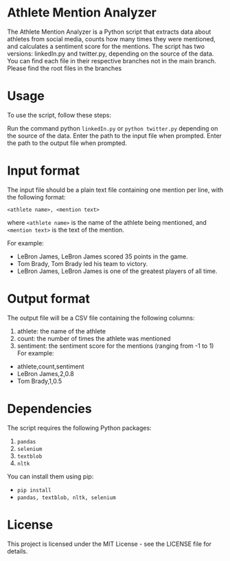 # Athlete Mention Analyzer
The Athlete Mention Analyzer is a Python script that extracts data about athletes from social media, counts how many times they were mentioned, and calculates a sentiment score for the mentions. The script has two versions: linkedIn.py and twitter.py, depending on the source of the data. You can find each file in their respective branches not in the main branch.
Please find the root files in the branches
# Usage
To use the script, follow these steps:

Run the command python `linkedIn.py` or `python twitter.py` depending on the source of the data.
Enter the path to the input file when prompted.
Enter the path to the output file when prompted.

# Input format
The input file should be a plain text file containing one mention per line, with the following format:

`<athlete name>, <mention text>`

where `<athlete name>` is the name of the athlete being mentioned, and `<mention text>` is the text of the mention.

For example:

* LeBron James, LeBron James scored 35 points in the game.
* Tom Brady, Tom Brady led his team to victory.
* LeBron James, LeBron James is one of the greatest players of all time.

# Output format
The output file will be a CSV file containing the following columns:

1. athlete: the name of the athlete
2. count: the number of times the athlete was mentioned
3. sentiment: the sentiment score for the mentions (ranging from -1 to 1)
For example:
  
* athlete,count,sentiment
* LeBron James,2,0.8
* Tom Brady,1,0.5

# Dependencies
The script requires the following Python packages:

1. `pandas`
2. `selenium`
3. `textblob`
4. `nltk`

  
You can install them using pip:
* `pip install`
* `pandas, textblob, nltk, selenium`


# License
This project is licensed under the MIT License - see the LICENSE file for details.
